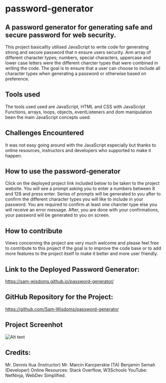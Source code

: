 # password-generator

## A password generator for generating safe and secure password for web security.

This project basicallty utilised JavaScript to write code for generating strong and secure password that n ensure users security.
Ann array of different character types; numbers, special characters, uppercase and lower case letters were the different charcter types that were combined in writing 
the code. The goal is to ensure that a user can choose to include all character types when generating a password or otherwise based on preference.

 ## Tools used
 The tools used used are JavaScript, HTML and CSS with JavaScript Functions, arrays, loops, objects, eventListeners and dom manipulation been the main JavaScript concepts used. 

 ## Challenges Encountered
 It was not easy going around with the JavaScript especially but thanks to online resources, instructors and developers who supported to make it happen. 

 ## How to use the password-generator
 Click on the deployed project link included below to be taken to the project website.
 You will see a prompt asking you to enter a numbers between 8 and 128 and press enter.
 Series of prompts will be generated to you after to confirm the different character types you will like to include in your password.
 You are required to confirm at least one charcter type else you will receive an error message.
 After, you are done with your confirmations, your password will be generated to you on screen.

## How to contribute
Views concerning the project are very much welcome and please feel free to 
contribute to this project if the goal is to improve the code base or to add more features to the project itself to make it better and more user friendly.

## Link to the Deployed Password Generator:
  https://sam-wisdoms.github.io/password-generator/


## GitHub Repository for the Project:
https://github.com/Sam-Wisdoms/password-generator

## Project Screenhot
![Alt text](password-generator-1.png)

## Credits: 
Mr. Dennis Itua (Instructor)
Mr. Marcin Karcperskie (TA)
Benjamin Semah (Developer)
Online Resources: Stack Overflow, W3Schools
YouTube: NetNinja, WebDev Simplified.
